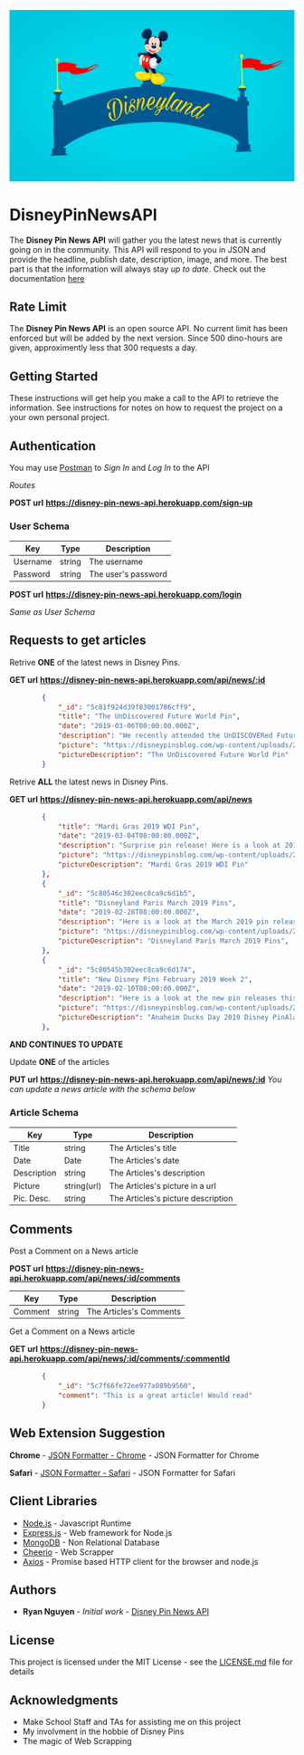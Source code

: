 ![Banner](/docs/DisneyPic.jpg)
# DisneyPinNewsAPI

The **Disney Pin News API** will gather you the latest news that is currently going on in the community. This API will respond to you in JSON and provide the headline, publish date, description, image, and more. The best part is that the information will always stay *up to date*. Check out the documentation [here](https://girugacode.github.io/Disney-Pin-News-API/)

## Rate Limit

The **Disney Pin News API** is an open source API. No current limit has been enforced but will be added by the next version. Since 500 dino-hours are given, approximently less that 300 requests a day. 

## Getting Started

These instructions will get help you make a call to the API to retrieve the information. See instructions for notes on how to request the project on a your own personal project.

## Authentication
You may use [Postman](https://www.getpostman.com/) to *Sign In* and *Log In* to the API

*Routes*

**POST url** __https://disney-pin-news-api.herokuapp.com/sign-up__

### User Schema

| Key         | Type         | Description                                                           |
|-------------|--------------|-----------------------------------------------------------------------|
| Username    |    string    | The username                                                          |
| Password    |    string    | The user's password                                                   |

**POST url** __https://disney-pin-news-api.herokuapp.com/login__

*Same as User Schema*

## Requests to get articles

Retrive **ONE** of the latest news in Disney Pins.

**GET url** __https://disney-pin-news-api.herokuapp.com/api/news/:id__

```JSON
        {
            "_id": "5c81f924d39f83001786cff9",
            "title": "The UnDiscovered Future World Pin",
            "date": "2019-03-06T00:00:00.000Z",
            "description": "We recently attended the UnDISCOVERed Future World Tour at Walt Disney World. On this tour you learn about Walt Disney’s original idea for Epcot, how the park has evolved and explore backstage areas! All guests receive a pin that we want to share with you.It features a monorail, Spaceship Earth and reads: The UnDISCOVERed Future World. Pin-on-pin design and it is an open edition. It can only be obtained by attending the tour.Some of our favorite parts were seeing the HP Lounge above Mission: Space attraction, walking through the costuming department at Epcot, and seeing the construction for the new Space restaurant behind Test Track!We highly recommend this tour if you’re a fan of Walt Disney history and Epcot. Click here to learn more.-Disney Pins Blog",
            "picture": "https://disneypinsblog.com/wp-content/uploads/2019/03/The-UnDiscovered-Future-World-Pin.jpg",
            "pictureDescription": "The UnDiscovered Future World Pin"
        }
```

Retrive **ALL** the latest news in Disney Pins.

**GET url** __https://disney-pin-news-api.herokuapp.com/api/news__
```JSON
        {
            "title": "Mardi Gras 2019 WDI Pin",
            "date": "2019-03-04T08:00:00.000Z",
            "description": "Surprise pin release! Here is a look at 2019 Mardi Gras pin at Mickey’s of Glendale! Retail price is $24.95 and the LE size is 250. Available only to Disney Cast Members.This pin features Naveen, Tiana & Louis from Disney’s Princess and the Frog. Click here to view the Mickey’s of Glendale pin category.-Disney Pins Blog",
            "picture": "https://disneypinsblog.com/wp-content/uploads/2019/03/Mardi-Gras-2019-WDI-Pin.jpg",
            "pictureDescription": "Mardi Gras 2019 WDI Pin"
        },
        {
            "_id": "5c80546c302eec8ca9c6d1b5",
            "title": "Disneyland Paris March 2019 Pins",
            "date": "2019-02-28T08:00:00.000Z",
            "description": "Here is a look at the March 2019 pin releases at DLP. This month includes Captain Marvel, St. Patrick’s Day, Princesses Day and more!Click here to view all Disneyland Paris pins.-Disney Pins Blog",
            "picture": "https://disneypinsblog.com/wp-content/uploads/2019/02/Disneyland-Paris-March-2019-Pins-724x1024.jpg",
            "pictureDescription": "Disneyland Paris March 2019 Pins",
        },
        {
            "_id": "5c80545b302eec8ca9c6d174",
            "title": "New Disney Pins February 2019 Week 2",
            "date": "2019-02-10T08:00:00.000Z",
            "description": "Here is a look at the new pin releases this week at Disney Parks.In case you missed it:DPB Community | DPB Podcast| DPBStore.com-Disney Pins Blog",
            "picture": "https://disneypinsblog.com/wp-content/uploads/2019/02/Anaheim-Ducks-Day-2019-Disney-Pin-1.png",
            "pictureDescription": "Anaheim Ducks Day 2019 Disney PinAladdin Kingdom Consoles PinPresidents’ Day 2019 Disney PinWinnie the Pooh Balloon PinMarie Lady Disney PinGadget Hackwrench Disney PinMuppet Babies Disney PinPua and Hei Hei Disney Pin",
        },
```
**AND CONTINUES TO UPDATE**

Update **ONE** of the articles

**PUT url**  __https://disney-pin-news-api.herokuapp.com/api/news/:id__
*You can update a news article with the schema below*

### Article Schema

| Key         | Type         | Description                                                           |
|-------------|--------------|-----------------------------------------------------------------------|
| Title       |    string    | The Articles's title                                                  |
| Date        |     Date     | The Articles's date                                                   |
| Description |    string    | The Articles's description                                            |
| Picture     |  string(url) | The Articles's picture in a url                                       |
| Pic. Desc.  |    string    | The Articles's picture description                                    |

## Comments
Post a Comment on a News article

**POST url** __https://disney-pin-news-api.herokuapp.com/api/news/:id/comments__

| Key         | Type         | Description                                                           |
|-------------|--------------|-----------------------------------------------------------------------|
| Comment     |    string    | The Articles's Comments                                               |

Get a Comment on a News article

**GET url** __https://disney-pin-news-api.herokuapp.com/api/news/:id/comments/:commentId__
```JSON
        {
            "_id": "5c7f66fe72ee977a089b9560",
            "comment": "This is a great article! Would read"
        }
```


## Web Extension Suggestion
**Chrome** - [JSON Formatter - Chrome](https://chrome.google.com/webstore/detail/json-formatter/bcjindcccaagfpapjjmafapmmgkkhgoa?hl=en) - JSON Formatter for Chrome

**Safari** - [JSON Formatter - Safari](https://safari-extensions.apple.com/details/?id=com.marcdonkers.asinijsonviewer) - JSON Formatter for Safari

## Client Libraries

* [Node.js](https://nodejs.org/dist/latest-v11.x/docs/api/) - Javascript Runtime
* [Express.js](https://expressjs.com/) - Web framework for Node.js
* [MongoDB](https://www.mongodb.com/) - Non Relational Database
* [Cheerio](https://cheerio.js.org/) - Web Scrapper
* [Axios](https://www.npmjs.com/package/axios) - Promise based HTTP client for the browser and node.js

## Authors

* **Ryan Nguyen** - *Initial work* - [Disney Pin News API](https://github.com/GirugaCode/Disney-Pin-New-API)

## License

This project is licensed under the MIT License - see the [LICENSE.md](LICENSE.md) file for details

## Acknowledgments

* Make School Staff and TAs for assisting me on this project
* My involvment in the hobbie of Disney Pins
* The magic of Web Scrapping
